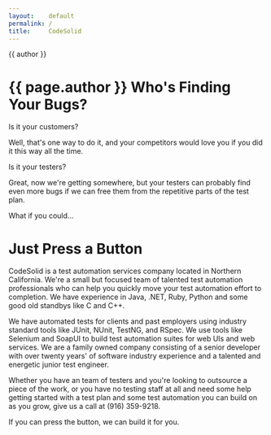 ```yaml
---
layout:    default
permalink: /
title:     CodeSolid
---
```


{{ author }}

{{ page.author }}
Who's Finding Your Bugs?
========================

Is it your customers?  

Well, that's one way to do it, and your competitors would love you if you did it this way all the time.

Is it your testers?  

Great, now we're getting somewhere, but your testers can probably find even more bugs if we can free them from the repetitive parts
of the test plan. 

What if you could... 

Just Press a Button
===================

CodeSolid is a test automation services company located in Northern California.  We're a small but focused team of talented test automation professionals who can help you quickly move your test automation effort to completion.  We have experience in Java, .NET, Ruby, Python and some good old standbys like C and C++.

We have automated tests for clients and past employers using industry standard tools like JUnit, NUnit, TestNG, and RSpec. We use tools like Selenium and SoapUI to build test automation suites for web UIs and web services. We are a family owned company consisting of a senior developer with over twenty years' of software industry experience and a talented and energetic junior test engineer. 

Whether you have an team of testers and you're looking to outsource a piece of the work, or you have no testing staff at all and need some help getting started with a test plan and some test automation you can build on as you grow, give us a call at (916) 359-9218.  

If you can press the button, we can build it for you.